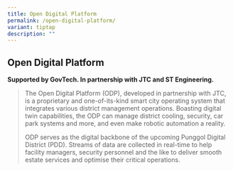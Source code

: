 ```yaml
---
title: Open Digital Platform
permalink: /open-digital-platform/
variant: tiptap
description: ""
---
```

<h2>Open Digital Platform</h2>
<p><strong>Supported by GovTech. In partnership with JTC and ST Engineering.</strong>
</p>
<p></p>
<blockquote>
<p>The Open Digital Platform (ODP), developed in partnership with JTC, is
a proprietary and one-of-its-kind smart city operating system that integrates
various district management operations. Boasting digital twin capabilities,
the ODP can manage district cooling, security, car park systems and more,
and even make robotic automation a reality.</p>
<p>ODP serves as the digital backbone of the upcoming Punggol Digital District
(PDD). Streams of data are collected in real-time to help facility managers,
security personnel and the like to deliver smooth estate services and optimise
their critical operations.</p>
</blockquote>
<p></p>